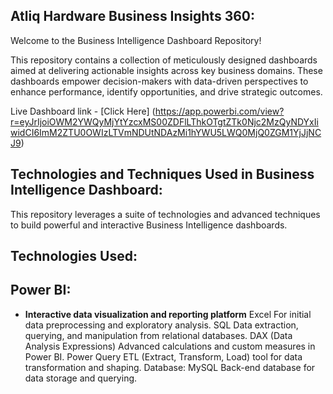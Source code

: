 ## Atliq Hardware Business Insights 360:
Welcome to the Business Intelligence Dashboard Repository!

This repository contains a collection of meticulously designed dashboards aimed at delivering actionable insights across key business domains. These dashboards empower decision-makers with data-driven perspectives to enhance performance, identify opportunities, and drive strategic outcomes.

Live Dashboard link - [Click Here] (https://app.powerbi.com/view?r=eyJrIjoiOWM2YWQyMjYtYzcxMS00ZDFlLThkOTgtZTk0Njc2MzQyNDYxIiwidCI6ImM2ZTU0OWIzLTVmNDUtNDAzMi1hYWU5LWQ0MjQ0ZGM1YjJjNCJ9)

## Technologies and Techniques Used in Business Intelligence Dashboard:
This repository leverages a suite of technologies and advanced techniques to build powerful and interactive Business Intelligence dashboards.

## Technologies Used:

## Power BI:

- **Interactive data visualization and reporting platform**
Excel
For initial data preprocessing and exploratory analysis.
SQL
Data extraction, querying, and manipulation from relational databases.
DAX (Data Analysis Expressions)
Advanced calculations and custom measures in Power BI.
Power Query
ETL (Extract, Transform, Load) tool for data transformation and shaping.
Database: MySQL
Back-end database for data storage and querying.
